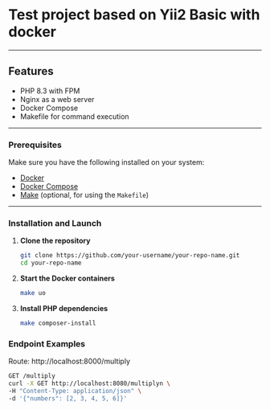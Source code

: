# Test project based on Yii2 Basic with docker

---

##  Features

- PHP 8.3 with FPM
- Nginx as a web server
- Docker Compose
- Makefile for command execution

---



### Prerequisites

Make sure you have the following installed on your system:

- [Docker](https://www.docker.com/get-started)
- [Docker Compose](https://docs.docker.com/compose/)
- [Make](https://www.gnu.org/software/make/) (optional, for using the `Makefile`)

---

###  Installation and Launch

1. **Clone the repository**

   ```bash
   git clone https://github.com/your-username/your-repo-name.git
   cd your-repo-name

2. **Start the Docker containers**

   ```bash
   make uo
   
3. **Install PHP dependencies**

   ```bash
   make composer-install


###  Endpoint Examples

Route: http://localhost:8000/multiply

   ```bash
   GET /multiply
   curl -X GET http://localhost:8080/multiplyn \
   -H "Content-Type: application/json" \
   -d '{"numbers": [2, 3, 4, 5, 6]}'
